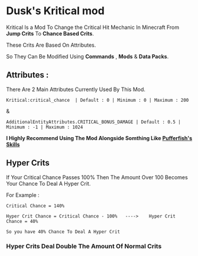 # Dusk's Kritical mod

Kritical Is a Mod To Change the Critical Hit Mechanic In Minecraft 
From **Jump Crits** To **Chance Based Crits**.

These Crits Are Based On Attributes.

So They Can Be Modified Using **Commands** , **Mods** & **Data Packs**.

## Attributes : 

There Are 2 Main Attributes Currently Used By This Mod.

```Kritical:critical_chance  | Default : 0 | Minimum : 0 | Maximum : 200  ```

&

```AdditionalEntityAttributes.CRITICAL_BONUS_DAMAGE | Default : 0.5 | Minimum : -1 | Maximum : 1024```

**I Highly Recommend Using The Mod Alongside Somthing Like [Pufferfish's Skills](https://modrinth.com/mod/skills)**

## Hyper Crits

If Your Critical Chance Passes 100% Then The Amount Over 100 Becomes Your Chance To Deal A Hyper Crit.

For Example : 

```
Critical Chance = 140%

Hyper Crit Chance = Critical Chance - 100%   ---->    Hyper Crit Chance = 40%

So you have 40% Chance To Deal A Hyper Crit
```

### Hyper Crits Deal **Double** The Amount Of Normal Crits
